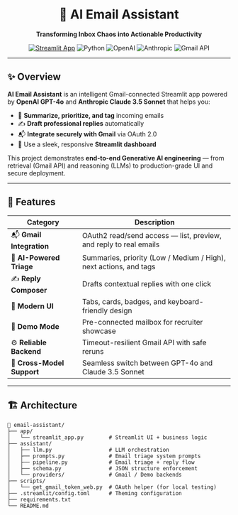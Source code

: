 <div align="center" id="top">

# 📨 AI Email Assistant  
**Transforming Inbox Chaos into Actionable Productivity**

[![Streamlit App](https://img.shields.io/badge/🚀_Launch_on-Streamlit_Cloud-FF4B4B?style=for-the-badge&logo=streamlit)](https://email-assistant-anmitra.streamlit.app)
![Python](https://img.shields.io/badge/Python-3.11+-3776AB?style=for-the-badge&logo=python&logoColor=white)
![OpenAI](https://img.shields.io/badge/OpenAI-412991?style=for-the-badge&logo=openai&logoColor=white)
![Anthropic](https://img.shields.io/badge/Anthropic-191919?style=for-the-badge&logo=Anthropic&logoColor=white)
![Gmail API](https://img.shields.io/badge/Gmail_API-EA4335?style=for-the-badge&logo=gmail&logoColor=white)

</div>

---

## ✨ Overview

**AI Email Assistant** is an intelligent Gmail-connected Streamlit app powered by **OpenAI GPT-4o** and **Anthropic Claude 3.5 Sonnet** that helps you:
- 🧠 **Summarize, prioritize, and tag** incoming emails  
- ✍️ **Draft professional replies** automatically  
- 📬 **Integrate securely with Gmail** via OAuth 2.0  
- 🎨 Use a sleek, responsive **Streamlit dashboard**

This project demonstrates **end-to-end Generative AI engineering** — from retrieval (Gmail API) and reasoning (LLMs) to production-grade UI and secure deployment.

---

## 🧠 Features

| Category | Description |
|-----------|-------------|
| 📬 **Gmail Integration** | OAuth2 read/send access — list, preview, and reply to real emails |
| 🧩 **AI-Powered Triage** | Summaries, priority (Low / Medium / High), next actions, and tags |
| ✍️ **Reply Composer** | Drafts contextual replies with one click |
| 🎨 **Modern UI** | Tabs, cards, badges, and keyboard-friendly design |
| 🔐 **Demo Mode** | Pre-connected mailbox for recruiter showcase |
| ⚙️ **Reliable Backend** | Timeout-resilient Gmail API with safe reruns |
| 🧰 **Cross-Model Support** | Seamless switch between GPT-4o and Claude 3.5 Sonnet |

---

## 🏗️ Architecture

```plaintext
📂 email-assistant/
├── app/
│   └── streamlit_app.py        # Streamlit UI + business logic
├── assistant/
│   ├── llm.py                  # LLM orchestration
│   ├── prompts.py              # Email triage system prompts
│   ├── pipeline.py             # Email triage + reply flow
│   ├── schema.py               # JSON structure enforcement
│   └── providers/              # Gmail / Demo backends
├── scripts/
│   └── get_gmail_token_web.py  # OAuth helper (for local testing)
├── .streamlit/config.toml      # Theming configuration
├── requirements.txt
└── README.md
